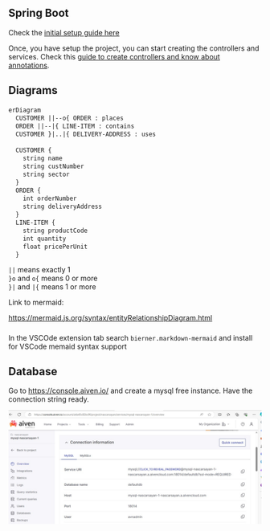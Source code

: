 ## Spring Boot

Check the [initial setup guide here](./docs/initial-setup.md)

Once, you have setup the project, you can start creating the controllers and services. Check this [guide to create controllers and know about annotations](./docs/springboot-annotations.md).


## Diagrams

```mermaid
erDiagram
  CUSTOMER ||--o{ ORDER : places
  ORDER ||--|{ LINE-ITEM : contains
  CUSTOMER }|..|{ DELIVERY-ADDRESS : uses

  CUSTOMER {
    string name
    string custNumber
    string sector
  }
  ORDER {
    int orderNumber
    string deliveryAddress
  }
  LINE-ITEM {
    string productCode
    int quantity
    float pricePerUnit
  }
```

`||` means exactly 1<br/>
`}o` and `o{` means 0 or more<br/>
`}|` and `|{` means 1 or more<br/>

Link to mermaid:

https://mermaid.js.org/syntax/entityRelationshipDiagram.html

###

In the VSCOde extension tab search `bierner.markdown-mermaid` and install for VSCode memaid syntax support

## Database

Go to https://console.aiven.io/ and create a mysql free instance.
Have the connection string ready.

![AivenFreeMySQL.jpg](./screenshots/AivenFreeMySQL.jpg)
